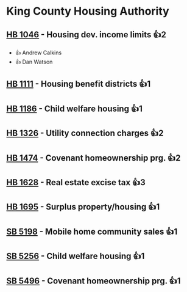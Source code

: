 # King County Housing Authority

## [HB 1046](/bill/2023-24/hb/1046/) - Housing dev. income limits 👍2  
* 👍 Andrew Calkins
* 👍 Dan Watson

## [HB 1111](/bill/2023-24/hb/1111/) - Housing benefit districts 👍1  

## [HB 1186](/bill/2023-24/hb/1186/) - Child welfare housing 👍1  

## [HB 1326](/bill/2023-24/hb/1326/) - Utility connection charges 👍2  

## [HB 1474](/bill/2023-24/hb/1474/) - Covenant homeownership prg. 👍2  

## [HB 1628](/bill/2023-24/hb/1628/) - Real estate excise tax 👍3  

## [HB 1695](/bill/2023-24/hb/1695/) - Surplus property/housing 👍1  

## [SB 5198](/bill/2023-24/sb/5198/) - Mobile home community sales 👍1  

## [SB 5256](/bill/2023-24/sb/5256/) - Child welfare housing 👍1  

## [SB 5496](/bill/2023-24/sb/5496/) - Covenant homeownership prg. 👍1  
